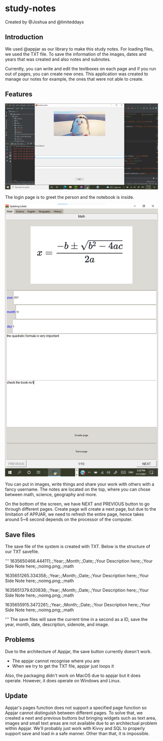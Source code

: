 # study-notes
Created by @Joshua and @limiteddays

## Introduction
We used @appjar as our library to make this study notes. For loading files, we used the TXT file.
To save the information of the images, dates and years that was created and also notes and subnotes.

Currently, you can write and edit the textboxes on each page and if you run out of pages, you can create new ones.
This application was created to manage our notes for example, the ones that were not able to create.

## Features

![image](https://github.com/joshua-park-tech/study-notes/blob/main/appJar/github_related/1.png)

The login page is to greet the person and the notebook is inside.

![image](https://github.com/joshua-park-tech/study-notes/blob/main/appJar/github_related/Screenshot%202021-11-07%20153035.png)

You can put in images, write things and share your work with others with a fancy username.
The notes are located on the top, where you can chose between math, science, geography and more.

On the bottom of the screen, we have NEXT and PREVIOUS button to go through different pages.
Create page will create a next page, but due to the limitation of APPJAR, we need to refresh the entire page,
hence takes around 5~6 second depends on the processor of the computer.


## Save files
The save file of the system is created with TXT. Below is the structure of our TXT savefile.

'''
1635650466.444111;.;Year;.;Month;.;Date;.;Your Description here;.;Your Side Note here;.;noimg.png;.;math

1635651265.334358;.;Year;.;Month;.;Date;.;Your Description here;.;Your Side Note here;.;noimg.png;.;math

1635651379.620838;.;Year;.;Month;.;Date;.;Your Description here;.;Your Side Note here;.;noimg.png;.;math

1635655915.3472261;.;Year;.;Month;.;Date;.;Your Description here;.;Your Side Note here;.;noimg.png;.;math

'''
The save files will save the current time in a second as a ID, save the year, month, date, description, sidenote, and image.


## Problems
Due to the architecture of Appjar, the save button currently doesn't work.
- The appjar cannot recognise where you are
- When we try to get the TXT file, appjar just loops it

Also, the packaging didn't work on MacOS due to appjar but it does operate. However, it does operate on Windows and Linux.


## Update
Appjar's pages function does not support a specified page function so Appjar cannot distinguish between different pages. To solve that, we created a next and previous 
buttons but bringing widgets such as text area, images and small text areas are not available due to an architectual problem within Appjar. 
We'll probably just work with Kivvy and SQL to properly support save and load in a safe manner. Other than that, it is impossible. 
